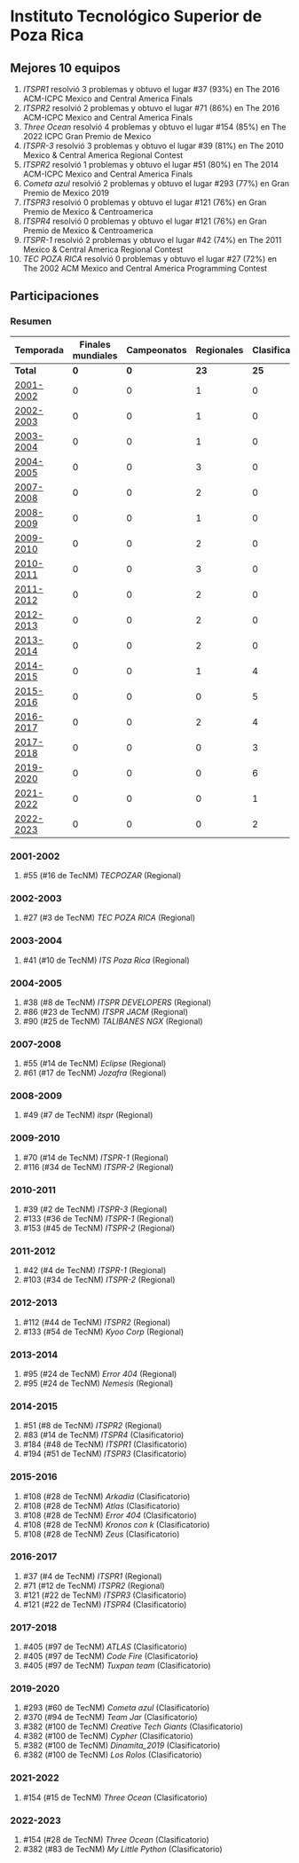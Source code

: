 ---
---

# Instituto Tecnológico Superior de Poza Rica

## Mejores 10 equipos

1. _ITSPR1_ resolvió 3 problemas y obtuvo el lugar #37 (93%) en The 2016 ACM-ICPC Mexico and Central America Finals
1. _ITSPR2_ resolvió 2 problemas y obtuvo el lugar #71 (86%) en The 2016 ACM-ICPC Mexico and Central America Finals
1. _Three Ocean_ resolvió 4 problemas y obtuvo el lugar #154 (85%) en The 2022 ICPC Gran Premio de Mexico
1. _ITSPR-3_ resolvió 3 problemas y obtuvo el lugar #39 (81%) en The 2010 Mexico & Central America Regional Contest
1. _ITSPR2_ resolvió 1 problemas y obtuvo el lugar #51 (80%) en The 2014 ACM-ICPC Mexico and Central America Finals
1. _Cometa azul_ resolvió 2 problemas y obtuvo el lugar #293 (77%) en Gran Premio de Mexico 2019
1. _ITSPR3_ resolvió 0 problemas y obtuvo el lugar #121 (76%) en Gran Premio de Mexico & Centroamerica
1. _ITSPR4_ resolvió 0 problemas y obtuvo el lugar #121 (76%) en Gran Premio de Mexico & Centroamerica
1. _ITSPR-1_ resolvió 2 problemas y obtuvo el lugar #42 (74%) en The 2011 Mexico & Central America Regional Contest
1. _TEC POZA RICA_ resolvió 0 problemas y obtuvo el lugar #27 (72%) en The 2002 ACM Mexico and Central America Programming Contest

## Participaciones

### Resumen

| Temporada | Finales mundiales | Campeonatos | Regionales | Clasificatorios | Equipos |
| --- | --- | --- | --- | --- | --- |
| **Total** | **0** | **0** | **23** | **25** | **45** |
| [2001-2002](#2001-2002) | 0 | 0 | 1 | 0 | 1 |
| [2002-2003](#2002-2003) | 0 | 0 | 1 | 0 | 1 |
| [2003-2004](#2003-2004) | 0 | 0 | 1 | 0 | 1 |
| [2004-2005](#2004-2005) | 0 | 0 | 3 | 0 | 3 |
| [2007-2008](#2007-2008) | 0 | 0 | 2 | 0 | 2 |
| [2008-2009](#2008-2009) | 0 | 0 | 1 | 0 | 1 |
| [2009-2010](#2009-2010) | 0 | 0 | 2 | 0 | 2 |
| [2010-2011](#2010-2011) | 0 | 0 | 3 | 0 | 3 |
| [2011-2012](#2011-2012) | 0 | 0 | 2 | 0 | 2 |
| [2012-2013](#2012-2013) | 0 | 0 | 2 | 0 | 2 |
| [2013-2014](#2013-2014) | 0 | 0 | 2 | 0 | 2 |
| [2014-2015](#2014-2015) | 0 | 0 | 1 | 4 | 4 |
| [2015-2016](#2015-2016) | 0 | 0 | 0 | 5 | 5 |
| [2016-2017](#2016-2017) | 0 | 0 | 2 | 4 | 4 |
| [2017-2018](#2017-2018) | 0 | 0 | 0 | 3 | 3 |
| [2019-2020](#2019-2020) | 0 | 0 | 0 | 6 | 6 |
| [2021-2022](#2021-2022) | 0 | 0 | 0 | 1 | 1 |
| [2022-2023](#2022-2023) | 0 | 0 | 0 | 2 | 2 |

### 2001-2002

1. #55 (#16 de TecNM) _TECPOZAR_ (Regional)

### 2002-2003

1. #27 (#3 de TecNM) _TEC POZA RICA_ (Regional)

### 2003-2004

1. #41 (#10 de TecNM) _ITS Poza Rica_ (Regional)

### 2004-2005

1. #38 (#8 de TecNM) _ITSPR DEVELOPERS_ (Regional)
1. #86 (#23 de TecNM) _ITSPR JACM_ (Regional)
1. #90 (#25 de TecNM) _TALIBANES NGX_ (Regional)

### 2007-2008

1. #55 (#14 de TecNM) _Eclipse_ (Regional)
1. #61 (#17 de TecNM) _Jozafra_ (Regional)

### 2008-2009

1. #49 (#7 de TecNM) _itspr_ (Regional)

### 2009-2010

1. #70 (#14 de TecNM) _ITSPR-1_ (Regional)
1. #116 (#34 de TecNM) _ITSPR-2_ (Regional)

### 2010-2011

1. #39 (#2 de TecNM) _ITSPR-3_ (Regional)
1. #133 (#36 de TecNM) _ITSPR-1_ (Regional)
1. #153 (#45 de TecNM) _ITSPR-2_ (Regional)

### 2011-2012

1. #42 (#4 de TecNM) _ITSPR-1_ (Regional)
1. #103 (#34 de TecNM) _ITSPR-2_ (Regional)

### 2012-2013

1. #112 (#44 de TecNM) _ITSPR2_ (Regional)
1. #133 (#54 de TecNM) _Kyoo Corp_ (Regional)

### 2013-2014

1. #95 (#24 de TecNM) _Error 404_ (Regional)
1. #95 (#24 de TecNM) _Nemesis_ (Regional)

### 2014-2015

1. #51 (#8 de TecNM) _ITSPR2_ (Regional)
1. #83 (#14 de TecNM) _ITSPR4_ (Clasificatorio)
1. #184 (#48 de TecNM) _ITSPR1_ (Clasificatorio)
1. #194 (#51 de TecNM) _ITSPR3_ (Clasificatorio)

### 2015-2016

1. #108 (#28 de TecNM) _Arkadia_ (Clasificatorio)
1. #108 (#28 de TecNM) _Atlas_ (Clasificatorio)
1. #108 (#28 de TecNM) _Error 404_ (Clasificatorio)
1. #108 (#28 de TecNM) _Kronos con k_ (Clasificatorio)
1. #108 (#28 de TecNM) _Zeus_ (Clasificatorio)

### 2016-2017

1. #37 (#4 de TecNM) _ITSPR1_ (Regional)
1. #71 (#12 de TecNM) _ITSPR2_ (Regional)
1. #121 (#22 de TecNM) _ITSPR3_ (Clasificatorio)
1. #121 (#22 de TecNM) _ITSPR4_ (Clasificatorio)

### 2017-2018

1. #405 (#97 de TecNM) _ATLAS_ (Clasificatorio)
1. #405 (#97 de TecNM) _Code Fire_ (Clasificatorio)
1. #405 (#97 de TecNM) _Tuxpan team_ (Clasificatorio)

### 2019-2020

1. #293 (#60 de TecNM) _Cometa azul_ (Clasificatorio)
1. #370 (#94 de TecNM) _Team Jar_ (Clasificatorio)
1. #382 (#100 de TecNM) _Creative Tech Giants_ (Clasificatorio)
1. #382 (#100 de TecNM) _Cypher_ (Clasificatorio)
1. #382 (#100 de TecNM) _Dinamita_2019_ (Clasificatorio)
1. #382 (#100 de TecNM) _Los Rolos_ (Clasificatorio)

### 2021-2022

1. #154 (#15 de TecNM) _Three Ocean_ (Clasificatorio)

### 2022-2023

1. #154 (#28 de TecNM) _Three Ocean_ (Clasificatorio)
1. #382 (#83 de TecNM) _My Little Python_ (Clasificatorio)



